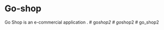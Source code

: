 # Go-shop
Go Shop is an e-commercial application .
#   g o _ s h o p 2  
 #   g o _ s h o p 2  
 #   g o _ s h o p 2  
 